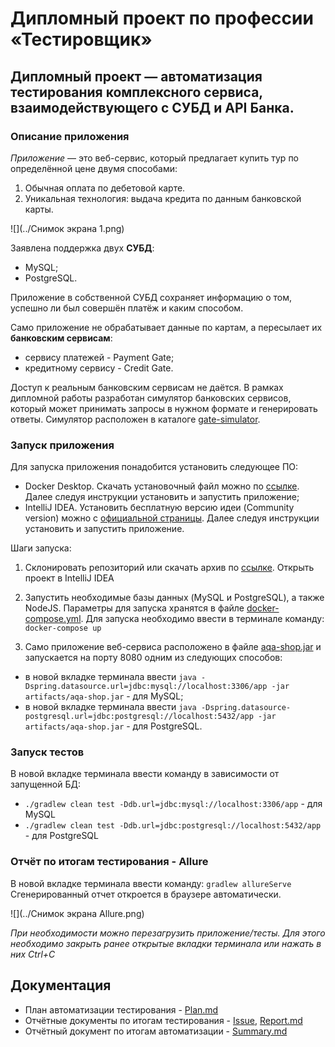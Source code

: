 # Дипломный проект по профессии «Тестировщик»

## Дипломный проект — автоматизация тестирования комплексного сервиса, взаимодействующего с СУБД и API Банка.

### Описание приложения
*Приложение* — это веб-сервис, который предлагает купить тур по определённой цене двумя способами:
1. Обычная оплата по дебетовой карте.
1. Уникальная технология: выдача кредита по данным банковской карты.

![](../Снимок экрана 1.png)

Заявлена поддержка двух **СУБД**: 
* MySQL;
* PostgreSQL.

Приложение в собственной СУБД сохраняет информацию о том, успешно ли был совершён платёж и каким способом.

Само приложение не обрабатывает данные по картам, а пересылает их **банковским сервисам**:
* сервису платежей - Payment Gate;
*  кредитному сервису - Credit Gate.

Доступ к реальным банковским сервисам не даётся. В рамках дипломной работы разработан симулятор банковских сервисов, который может принимать запросы в нужном формате и генерировать ответы. Симулятор расположен в каталоге [gate-simulator](https://github.com/Vinarskaya/Diploma_QA/tree/master/gate-simulator).

### Запуск приложения 
Для запуска приложения понадобится установить следующее ПО: 
* Docker Desktop. Скачать установочный файл можно по [ссылке](https://docs.docker.com/desktop/). Далее следуя инструкции установить и запустить приложение;
* IntelliJ IDEA. Установить бесплатную версию идеи (Community version) можно с [официальной страницы](https://www.jetbrains.com/idea/download). Далее следуя инструкции установить и запустить приложение.

Шаги запуска:
1. Cклонировать репозиторий или скачать архив по [ссылке](https://github.com/Vinarskaya/Diploma_QA). Открыть проект в IntelliJ IDEA
2. Запустить необходимые базы данных (MySQL и PostgreSQL), а также NodeJS. Параметры для запуска хранятся в файле [docker-compose.yml](https://github.com/Vinarskaya/Diploma_QA/blob/master/docker-compose.yml). Для запуска необходимо ввести в терминале команду:
  `docker-compose up`

3. Само приложение веб-сервиса расположено в файле [aqa-shop.jar](https://github.com/Vinarskaya/Diploma_QA/blob/master/artifacts/aqa-shop.jar) и запускается на порту 8080 одним из следующих способов:
* в новой вкладке терминала ввести `java -Dspring.datasource.url=jdbc:mysql://localhost:3306/app -jar artifacts/aqa-shop.jar` - для MySQL;
* в новой вкладке терминала ввести `java -Dspring.datasource-postgresql.url=jdbc:postgresql://localhost:5432/app -jar artifacts/aqa-shop.jar` - для PostgreSQL.

### Запуск тестов
В новой вкладке терминала ввести команду в зависимости от запущенной БД:
* `./gradlew clean test -Ddb.url=jdbc:mysql://localhost:3306/app` - для MySQL
* `./gradlew clean test -Ddb.url=jdbc:postgresql://localhost:5432/app` - для PostgreSQL

### Отчёт по итогам тестирования - Allure
В новой вкладке терминала ввести команду: `gradlew allureServe`
Сгенерированный отчет откроется в браузере автоматически.

![](../Снимок экрана Allure.png)


*При необходимости можно перезагрузить приложение/тесты. Для этого необходимо закрыть ранее открытые вкладки терминала или нажать в них Ctrl+С*

## Документация
* План автоматизации тестирования - [Plan.md](https://github.com/Vinarskaya/Diploma_QA/blob/master/documents/Plan.md)
* Отчётные документы по итогам тестирования - [Issue](), [Report.md]()
* Отчётный документ по итогам автоматизации - [Summary.md]()

